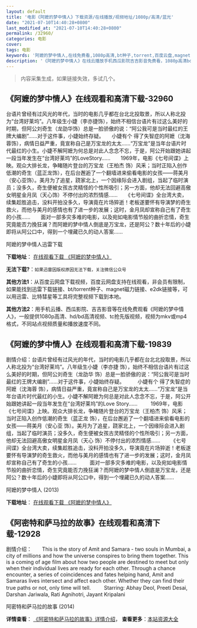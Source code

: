 ```yaml
---
layout: default
title: '电影《阿嬷的梦中情人》下载资源/在线播放/视频地址/1080p/高清/蓝光'
date: "2021-07-10T14:40:28+0800"
last_modified_at: "2021-07-10T14:40:28+0800"
permalink: /32960/
categories: 电影
cover:
tags: 电影
keywords: '阿嬷的梦中情人,在线免费看,1080p高清,bt种子,torrent,百度云盘,magnet,磁力链,迅雷下载资源'
description: '《阿嬷的梦中情人》在线云播放手机西瓜影院吉吉影音免费看，1080p高清bd/hd未删减完整版和tc抢先枪版，mkv/mp4格式，附带bt/torrent种子、magnet/磁力链、百度云盘、网盘资源迅雷下载链接'
---
```


>内容采集生成，如果链接失效，多试几个。


## 《阿嬷的梦中情人》在线观看和高清下载-32960

台语片曾经有过风光的年代，当时的电影几乎都在台北北投取景，所以人称北投为“台湾好莱坞&rdquo;。八年级生小婕（李亦捷饰），始终不相信台语片有过这么美好的时期，但阿公刘奇生（龙劭华饰）总是一脸骄傲的说：“阿公我可是当时最红的王牌大编剧&rdquo;……对于这件事，小婕始终存疑。</span>　　小婕有个 得了失智症的阿嬷（沈海蓉饰），病情日益严重，竟宣称自己是万宝龙的太太……“万宝龙&rdquo;是当年台语片时代最红的小生。小婕不解阿嬷为何总是对此人念念不忘，于是，阿公开始跟她讲起一段当年发生在“台湾好莱坞&rdquo;的LoveStory……　　1969年，电影《七号间谍》上映。观众大排长龙，争睹随片登台的万宝龙（王柏杰 饰）风釆；当时正陷入创作低潮的奇生（蓝正龙饰），在后台邂逅了一个翻墙进来偷看电影的女孩——蒋美月（安心亚饰）。美月为了追星，跷家北上，一个因缘际会进入剧组，当起了临时演员；没多久，奇生便被女孩古灵精怪的个性所吸引；另一方面，他却无法回避高傲女明星金月凤（天心饰）不停付出的浓烈情感&hellip;…　　《七号间谍》全台湾大卖，续集趁胜追击，没料开拍没多久，导演竟在片场猝逝！老板遂要怀有导演梦的奇生救火，而他与美月的感情也有了进一步的发展；这时，金月凤却宣称自己有了奇生的小孩&hellip;…　　面对一部多灾多难的电影，以及宛如电影情节般的曲折恋情，奇生究竟能否力挽狂澜？而阿嬷的梦中情人倒底是万宝龙，还是阿公？数十年后的小婕即将从阿公口中，得到一个埋藏已久的动人答案……


阿嬷的梦中情人迅雷下载

**下载地址**： [在线观看下载 《阿嬷的梦中情人》](https://www.993dy.com//vod-detail-id-15827.html) 


**无法下载?**：`如果迅雷因版权原因无法下载，关注微信公众号 `

**其他方法1**：从百度云网盘下载视频，百度云网盘支持在线观看，非会员有限制，如果能找到迅雷下载链接、bt/torrent种子、magnet磁力链接、e2dk链接等，可以用迅雷、比特彗星等工具将完整视频下载到本地。

**其他方法2**：用手机云播、西瓜影院、吉吉影音等在线免费观看《阿嬷的梦中情人》，一般提供1080p高清、hd/bd高清视频、tc抢先版视频，视频为mkv或mp4格式，不同站点视频质量和播放速度不同。


## 《阿嬷的梦中情人》在线观看和高清下载-19839

剧情介绍：台语片曾经有过风光的年代，当时的电影几乎都在台北北投取景，所以人称北投为“台湾好莱坞”。八年级生小婕（李亦捷 饰），始终不相信台语片有过这么美好的时期，但阿公刘奇生（龙劭华 饰）总是一脸骄傲的说：“阿公我可是当时最红的王牌大编剧”……对于这件事，小婕始终存疑。  　　小婕有个 得了失智症的阿嬷（沈海蓉 饰），病情日益严重，竟宣称自己是万宝龙的太太……“万宝龙”是当年台语片时代最红的小生。小婕不解阿嬷为何总是对此人念念不忘，于是，阿公开始跟她讲起一段当年发生在“台湾好莱坞”的Love Story……  　　1969年，电影《七号间谍》上映。观众大排长龙，争睹随片登台的万宝龙（王柏杰 饰）风釆；当时正陷入创作低潮的奇生（蓝正龙 饰），在后台邂逅了一个翻墙进来偷看电影的女孩——蒋美月（安心亚 饰）。美月为了追星，跷家北上，一个因缘际会进入剧组，当起了临时演员；没多久，奇生便被女孩古灵精怪的个性所吸引；另一方面，他却无法回避高傲女明星金月凤（天心 饰）不停付出的浓烈情感……  　　《七号间谍》全台湾大卖，续集趁胜追击，没料开拍没多久，导演竟在片场猝逝！老板遂要怀有导演梦的奇生救火，而他与美月的感情也有了进一步的发展；这时，金月凤却宣称自己有了奇生的小孩……  　　面对一部多灾多难的电影，以及宛如电影情节般的曲折恋情，奇生究竟能否力挽狂澜？而阿嬷的梦中情人倒底是万宝龙，还是阿公？数十年后的小婕即将从阿公口中，得到一个埋藏已久的动人答案……


阿嬷的梦中情人 (2013)

**下载地址**： [在线观看下载 《阿嬷的梦中情人》](https://www.btbtdy.me/btdy/dy2129.html) 


## 《阿密特和萨马拉的故事》在线观看和高清下载-12928

剧情介绍：　　This is the story of Amit and Samara - two souls in Mumbai, a city of millions and how the universe conspires to bring them together. This is a coming of age film about how two people are destined to meet but only when their individual lives are ready for each other. Through a chance encounter, a series of coincidences and fates helping hand, Amit and Samaras lives intersect and affect each other. Whether they can find their true paths or not, only time will tell.  　　Starring: Abhay Deol, Preeti Desai, Darshan Jariwala, Rati Agnihotri, Jayant Kripalani


阿密特和萨马拉的故事 (2014)

**详情查看**： [《阿密特和萨马拉的故事》详情介绍](/movie/12928/)， **查看更多**：[本站资源大全](/movie/t/all/)

